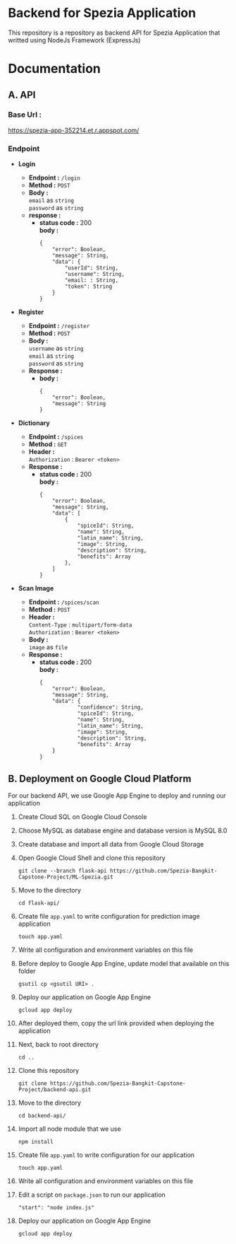 # Backend for Spezia Application

This repository is a repository as backend API for Spezia Application that writted using NodeJs Framework (ExpressJs)

# Documentation

## A. API
### Base Url : 
https://spezia-app-352214.et.r.appspot.com/
### Endpoint 
* **Login**
  * **Endpoint :** `/login`
  * **Method :** `POST`
  * **Body :** </br>
    `email` as `string`</br>
    `password` as `string`
  * **response :** </br>
    * **status code :** 200 </br>
      **body :**
      ```
      {
          "error": Boolean,
          "message": String,
          "data": {
              "userId": String,
              "username": String,
              "email: : String,
              "token": String
          }
      }
      ```

* **Register**
  * **Endpoint :** `/register`
  * **Method :** `POST`
  * **Body :** </br>
    `username` as `string` </br>
    `email` as `string` </br>
    `password` as `string`
  * **Response :** </br>
    * **body :**
      ```
      {
          "error": Boolean,
          "message": String
      }
      ```

* **Dictionary**
  * **Endpoint :** `/spices`
  * **Method :** `GET`
  * **Header :** </br>
    `Authorization` : `Bearer <token>`
  * **Response :** </br>
    * **status code :** 200 </br>
      **body :**
      ```
      {
          "error": Boolean,
          "message": String,
          "data": [
              {
                  "spiceId": String,
                  "name": String,
                  "latin_name": String,
                  "image": String,
                  "description": String,
                  "benefits": Array
              },
          ]
      }
      ```

* **Scan Image**
  * **Endpoint :** `/spices/scan`
  * **Method :** `POST`
  * **Header :** </br>
    `Content-Type` : `multipart/form-data` </br>
    `Authorization` : `Bearer <token>` 
  * **Body :** </br>
    `image` as `file`
  * **Response :** </br>
    * **status code :** 200 </br>
      **body :**
      ```
      {
          "error": Boolean,
          "message": String,
          "data": {
                  "confidence": String,
                  "spiceId": String,
                  "name": String,
                  "latin_name": String,
                  "image": String,
                  "description": String,
                  "benefits": Array
          }
      }
      ```
  

## B. Deployment on Google Cloud Platform
For our backend API, we use Google App Engine to deploy and running our application

1. Create Cloud SQL on Google Cloud Console
   
2. Choose MySQL as database engine and database version is MySQL 8.0

3. Create database and import all data from Google Cloud Storage
   
4. Open Google Cloud Shell and clone this repository
   ```
   git clone --branch flask-api https://github.com/Spezia-Bangkit-Capstone-Project/ML-Spezia.git
   ```

5. Move to the directory
   ```
   cd flask-api/
   ```
   
6. Create file `app.yaml` to write configuration for prediction image application
    ```
    touch app.yaml
    ```

7. Write all configuration and environment variables on this file
   
8. Before deploy to Google App Engine, update model that available on this folder
   ```
   gsutil cp <gsutil URI> .
   ```
   
9. Deploy our application on Google App Engine
    ```
    gcloud app deploy
    ```

10. After deployed them, copy the url link provided when deploying the application 
    
11. Next, back to root directory
    ```
    cd ..
    ```
    
12. Clone this repository  
    ```
    git clone https://github.com/Spezia-Bangkit-Capstone-Project/backend-api.git
    ```

13. Move to the directory
    ```
    cd backend-api/
    ```

14. Import all node module that we use
    ```
    npm install
    ```

15. Create file `app.yaml` to write configuration for our application
    ```
    touch app.yaml
    ```

16. Write all configuration and environment variables on this file

17. Edit a script on `package.json` to run our application
    ```
    "start": "node index.js"
    ```

18. Deploy our application on Google App Engine
    ```
    gcloud app deploy
    ```
